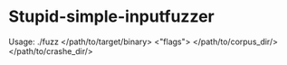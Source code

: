 # Stupid-simple-inputfuzzer

Usage: ./fuzz <threads> </path/to/target/binary> <"flags"> </path/to/corpus_dir/> </path/to/crashe_dir/>
